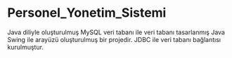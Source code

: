 # Personel_Yonetim_Sistemi
Java diliyle oluşturulmuş MySQL veri tabanı ile veri tabanı tasarlanmış Java Swing ile arayüzü oluşturulmuş bir projedir. JDBC ile veri tabanı bağlantısı kurulmuştur.
